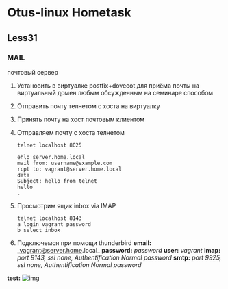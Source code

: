 # Otus-linux Hometask
## Less31
### MAIL

почтовый сервер
1. Установить в виртуалке postfix+dovecot для приёма почты на виртуальный домен любым обсужденным на семинаре способом
2. Отправить почту телнетом с хоста на виртуалку
3. Принять почту на хост почтовым клиентом

1. Отправляем почту с хоста телнетом
    ```
    telnet localhost 8025

    ehlo server.home.local
    mail from: username@example.com
    rcpt to: vagrant@server.home.local
    data
    Subject: hello from telnet
    hello
    .
    ```

1. Просмотрим ящик inbox via IMAP
    ```
    telnet localhost 8143
    a login vagrant password
    b select inbox
    ```

1. Подключемся при помощи thunderbird
  __email:__ _vagrant@server.home.local_
  __password:__ _password_
  __user:__ _vagrant_
  __imap:__ _port 9143, ssl none, Authentification Normal password_
  __smtp:__ _port 9925, ssl none, Authentification Normal password_

  __test:__
  ![img](https://github.com/kakunindima/otus_linux/blob/master/less31/mail.png)